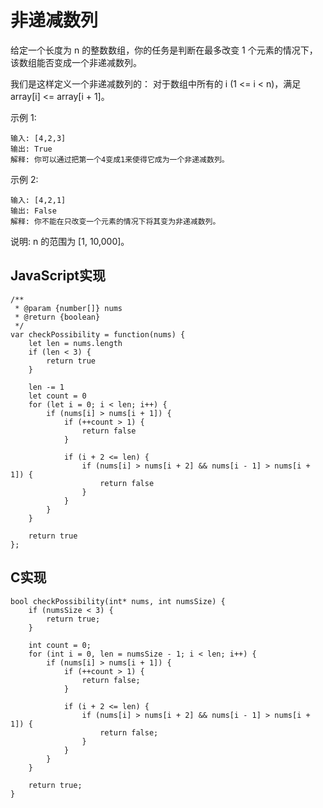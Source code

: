 # 非递减数列

给定一个长度为 n 的整数数组，你的任务是判断在最多改变 1 个元素的情况下，该数组能否变成一个非递减数列。

我们是这样定义一个非递减数列的： 对于数组中所有的 i (1 <= i < n)，满足 array[i] <= array[i + 1]。

示例 1:
```
输入: [4,2,3]
输出: True
解释: 你可以通过把第一个4变成1来使得它成为一个非递减数列。
```
示例 2:
```
输入: [4,2,1]
输出: False
解释: 你不能在只改变一个元素的情况下将其变为非递减数列。
```
说明:  n 的范围为 [1, 10,000]。

## JavaScript实现
```
/**
 * @param {number[]} nums
 * @return {boolean}
 */
var checkPossibility = function(nums) {
    let len = nums.length
    if (len < 3) {
        return true
    }
    
    len -= 1
    let count = 0
    for (let i = 0; i < len; i++) {
        if (nums[i] > nums[i + 1]) {
            if (++count > 1) {
                return false
            }
            
            if (i + 2 <= len) {
                if (nums[i] > nums[i + 2] && nums[i - 1] > nums[i + 1]) {
                    return false
                }
            }
        }
    }
    
    return true
};
```

## C实现
```
bool checkPossibility(int* nums, int numsSize) {
    if (numsSize < 3) {
        return true;
    }
    
    int count = 0;
    for (int i = 0, len = numsSize - 1; i < len; i++) {
        if (nums[i] > nums[i + 1]) {
            if (++count > 1) {
                return false;
            }
            
            if (i + 2 <= len) {
                if (nums[i] > nums[i + 2] && nums[i - 1] > nums[i + 1]) {
                    return false;
                }
            }
        }
    }
    
    return true;
}
```
